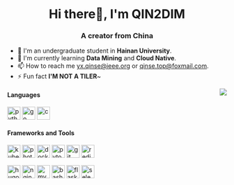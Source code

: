 <h1 align="center">Hi there👋, I'm QIN2DIM</h1>
<h3 align="center">A creator from China </h3>

- 🔭 I'm an undergraduate student in **Hainan University**.
- 🌱 I'm currently learning **Data Mining** and **Cloud Native**.
- 📫 How to reach me [yx.qinse@ieee.org](mailto:yx.qinse@ieee.org) or [qinse.top@foxmail.com](mailto:qinse.top@foxmail.com).
- ⚡ Fun fact **I'M NOT A TILER**~


<img align="right" src="https://github-readme-stats.vercel.app/api?username=QIN2DIM&theme=default&show_icons=true&count_private=true" >

<h4 align="left">Languages</h4>
<p align="left">
<a href="https://www.python.org" target="_blank"><img src="https://cdn.jsdelivr.net/gh/devicons/devicon@latest/icons/python/python-original.svg" alt="python" width="30" height="30"/></a> 
<a href="https://golang.org" target="_blank"><img src="https://cdn.jsdelivr.net/gh/devicons/devicon@latest/icons/go/go-original.svg" alt="go" width="30" height="30"/></a> 
<a href="https://www.cprogramming.com/" target="_blank"><img src="https://cdn.jsdelivr.net/gh/devicons/devicon@latest/icons/c/c-original.svg" alt="c" width="30" height="30"/></a>
</p>
<h4 align="left">Frameworks and Tools</h4>
<p align="left">
  <a href="https://kubernetes.io" target="_blank"><img src="https://cdn.jsdelivr.net/gh/devicons/devicon@latest/icons/kubernetes/kubernetes-plain.svg" alt="kubernetes" width="30" height="30"/></a>
  <a href="https://www.photoshop.com/en" target="_blank"><img src="https://cdn.jsdelivr.net/gh/devicons/devicon@latest/icons/photoshop/photoshop-line.svg" alt="photoshop" width="30" height="30"/></a>
    <a href="https://www.docker.com/" target="_blank"><img src="https://cdn.jsdelivr.net/gh/devicons/devicon@latest/icons/docker/docker-original.svg" alt="docker" width="30" height="30"/></a>
  <a href="https://pytorch.org/" target="_blank"><img src="https://www.vectorlogo.zone/logos/pytorch/pytorch-icon.svg" alt="pytorch" width="30" height="30"/></a>
  <a href="https://git-scm.com/" target="_blank"><img src="https://cdn.jsdelivr.net/gh/devicons/devicon@latest/icons/git/git-original.svg" alt="git" width="30" height="30"/></a> 
    <a href="https://redis.io" target="_blank"><img src="https://cdn.jsdelivr.net/gh/devicons/devicon@latest/icons/redis/redis-original.svg" alt="redis" width="30" height="30"/></a>
</p>
<p align="left">
  <a href="https://gohugo.io/" target="_blank"><img src="https://api.iconify.design/logos-hugo.svg" alt="hugo" width="30" height="30"/></a> 
  <a href="https://www.nginx.com" target="_blank"><img src="https://cdn.jsdelivr.net/gh/devicons/devicon@latest/icons/nginx/nginx-original.svg" alt="nginx" width="30" height="30"/></a>
  <a href="https://www.mysql.com/" target="_blank"><img src="https://cdn.jsdelivr.net/gh/devicons/devicon@latest/icons/mysql/mysql-original.svg" alt="mysql" width="30" height="30"/></a>
  <a href="https://www.gnu.org/software/bash/" target="_blank"><img src="https://cdn.jsdelivr.net/gh/devicons/devicon@latest/icons/bash/bash-original.svg" alt="bash" width="30" height="30"/></a> 
  <a href="https://flask.palletsprojects.com/" target="_blank"><img src="https://cdn.jsdelivr.net/gh/devicons/devicon@latest/icons/flask/flask-original.svg" alt="flask" width="30" height="30"/></a>
   <a href="https://www.selenium.dev" target="_blank"><img src="https://cdn.jsdelivr.net/gh/detain/svg-logos@latest/svg/selenium-logo.svg" alt="selenium" width="30" height="30"/></a> 
</p>
